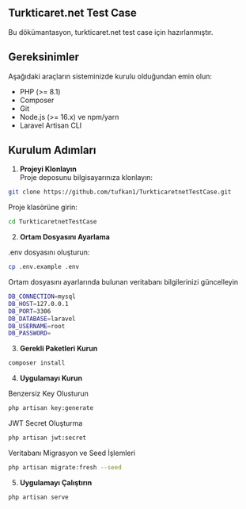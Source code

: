 ## Turkticaret.net Test Case

Bu dökümantasyon, turkticaret.net test case için hazırlanmıştır.

## Gereksinimler
Aşağıdaki araçların sisteminizde kurulu olduğundan emin olun:

- PHP (>= 8.1) 
- Composer
- Git
- Node.js (>= 16.x) ve npm/yarn
- Laravel Artisan CLI


## Kurulum Adımları
1. **Projeyi Klonlayın**  
Proje deposunu bilgisayarınıza klonlayın:
```bash
git clone https://github.com/tufkan1/TurkticaretnetTestCase.git
```

Proje klasörüne girin:
```bash
cd TurkticaretnetTestCase
```


2. **Ortam Dosyasını Ayarlama**
<p>.env dosyasını oluşturun:</p>

```bash
cp .env.example .env
```

Ortam dosyasını ayarlarında bulunan veritabanı bilgilerinizi güncelleyin

```bash
DB_CONNECTION=mysql
DB_HOST=127.0.0.1
DB_PORT=3306
DB_DATABASE=laravel
DB_USERNAME=root
DB_PASSWORD=
```

3. **Gerekli Paketleri Kurun**

```bash
composer install
```


4. **Uygulamayı Kurun**

Benzersiz Key Olusturun
```bash
php artisan key:generate
```
JWT Secret Oluşturma
```bash
php artisan jwt:secret
```
Veritabanı Migrasyon ve Seed İşlemleri
```bash
php artisan migrate:fresh --seed
```

5. **Uygulamayı Çalıştırın**

```bash
php artisan serve
```
